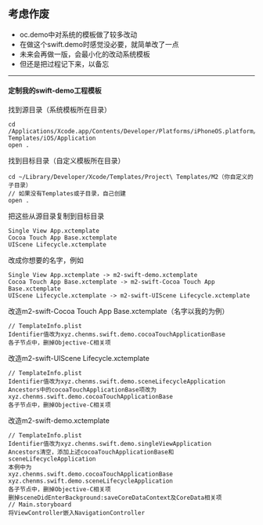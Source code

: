 ## 考虑作废
- oc.demo中对系统的模板做了较多改动
- 在做这个swift.demo时感觉没必要，就简单改了一点
- 未来会再做一版，会最小化的改动系统模板
- 但还是把过程记下来，以备忘

------

#### 定制我的swift-demo工程模板

找到源目录（系统模板所在目录）

```
cd /Applications/Xcode.app/Contents/Developer/Platforms/iPhoneOS.platform/Developer/Library/Xcode/Templates/Project\ Templates/iOS/Application
open .
```

找到目标目录（自定义模板所在目录）

```
cd ~/Library/Developer/Xcode/Templates/Project\ Templates/M2（你自定义的子目录）
// 如果没有Templates或子目录，自己创建
open .
```

把这些从源目录复制到目标目录

```
Single View App.xctemplate
Cocoa Touch App Base.xctemplate
UIScene Lifecycle.xctemplate
```

改成你想要的名字，例如

```
Single View App.xctemplate -> m2-swift-demo.xctemplate
Cocoa Touch App Base.xctemplate -> m2-swift-Cocoa Touch App Base.xctemplate
UIScene Lifecycle.xctemplate -> m2-swift-UIScene Lifecycle.xctemplate
```

改造m2-swift-Cocoa Touch App Base.xctemplate（名字以我的为例）

```
// TemplateInfo.plist
Identifier值改为xyz.chenms.swift.demo.cocoaTouchApplicationBase
各子节点中，删掉Objective-C相关项
```

改造m2-swift-UIScene Lifecycle.xctemplate

```
// TemplateInfo.plist
Identifier值改为xyz.chenms.swift.demo.sceneLifecycleApplication
Ancestors中的cocoaTouchApplicationBase项改为xyz.chenms.swift.demo.cocoaTouchApplicationBase
各子节点中，删掉Objective-C相关项
```

改造m2-swift-demo.xctemplate

```
// TemplateInfo.plist
Identifier值改为xyz.chenms.swift.demo.singleViewApplication
Ancestors清空，添加上述cocoaTouchApplicationBase和sceneLifecycleApplication
本例中为
xyz.chenms.swift.demo.cocoaTouchApplicationBase
xyz.chenms.swift.demo.sceneLifecycleApplication
各子节点中，删掉Objective-C相关项
删掉sceneDidEnterBackground:saveCoreDataContext及CoreData相关项
// Main.storyboard
将ViewController嵌入NavigationController
```

